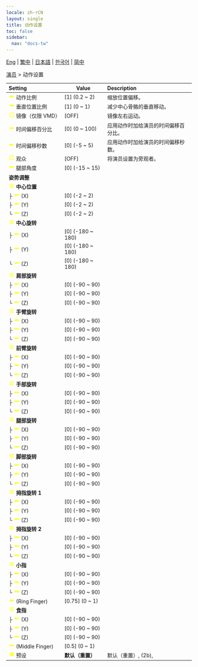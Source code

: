 ```yaml
---
locale: zh-rCN
layout: single
title: 动作设置
toc: false
sidebar:
  nav: "docs-tw"
---
```

[Eng](/dancexr/menu/2025.4/actor/actor_motion) | [繁中](/tw/dancexr/menu/2025.4/actor/actor_motion) | [日本語](/jp/dancexr/menu/2025.4/actor/actor_motion) | [한국어](/kr/dancexr/menu/2025.4/actor/actor_motion) | [简中](/zh/dancexr/menu/2025.4/actor/actor_motion)

[演员](../menu#演员) > 动作设置



| Setting | Value | Description |
| :--- | --- | :--- |
|<nobr>![slider icon](/images/icon/ic_slider.png) 动作比例</nobr>| [1] (0.2 ~ 2) | 缩放位置偏移。
|<nobr>![slider icon](/images/icon/ic_slider.png) 垂直位置比例</nobr>| [1] (0 ~ 1) | 减少中心骨骼的垂直移动。
|<nobr>![check_off icon](/images/icon/ic_check_off.png) 镜像（仅限 VMD）</nobr>| [OFF] | 镜像左右运动。
|<nobr>![slider icon](/images/icon/ic_slider.png) 时间偏移百分比</nobr>| [0] (0 ~ 100) | 应用动作时加给演员的时间偏移百分比。
|<nobr>![slider icon](/images/icon/ic_slider.png) 时间偏移秒数</nobr>| [0] (-5 ~ 5) | 应用动作时加给演员的时间偏移秒数。
|<nobr>![check_off icon](/images/icon/ic_check_off.png) 观众</nobr>| [OFF] | 将演员设置为旁观者。
|<nobr>![slider icon](/images/icon/ic_slider.png) 腿部角度</nobr>| [0] (-15 ~ 15) | 
|<nobr> <b>姿势调整</b></nobr>|| 
|<nobr>![tune icon](/images/icon/ic_tune.png) <b>中心位置</b></nobr>| | 
|<nobr>├&nbsp;![slider icon](/images/icon/ic_slider.png) (X)</nobr>| [0] (-2 ~ 2) | 
|<nobr>├&nbsp;![slider icon](/images/icon/ic_slider.png) (Y)</nobr>| [0] (-2 ~ 2) | 
|<nobr>└&nbsp;![slider icon](/images/icon/ic_slider.png) (Z)</nobr>| [0] (-2 ~ 2) | 
|<nobr>![tune icon](/images/icon/ic_tune.png) <b>中心旋转</b></nobr>| | 
|<nobr>├&nbsp;![slider icon](/images/icon/ic_slider.png) (X)</nobr>| [0] (-180 ~ 180) | 
|<nobr>├&nbsp;![slider icon](/images/icon/ic_slider.png) (Y)</nobr>| [0] (-180 ~ 180) | 
|<nobr>└&nbsp;![slider icon](/images/icon/ic_slider.png) (Z)</nobr>| [0] (-180 ~ 180) | 
|<nobr>![tune icon](/images/icon/ic_tune.png) <b>肩部旋转</b></nobr>| | 
|<nobr>├&nbsp;![slider icon](/images/icon/ic_slider.png) (X)</nobr>| [0] (-90 ~ 90) | 
|<nobr>├&nbsp;![slider icon](/images/icon/ic_slider.png) (Y)</nobr>| [0] (-90 ~ 90) | 
|<nobr>└&nbsp;![slider icon](/images/icon/ic_slider.png) (Z)</nobr>| [0] (-90 ~ 90) | 
|<nobr>![tune icon](/images/icon/ic_tune.png) <b>手臂旋转</b></nobr>| | 
|<nobr>├&nbsp;![slider icon](/images/icon/ic_slider.png) (X)</nobr>| [0] (-90 ~ 90) | 
|<nobr>├&nbsp;![slider icon](/images/icon/ic_slider.png) (Y)</nobr>| [0] (-90 ~ 90) | 
|<nobr>└&nbsp;![slider icon](/images/icon/ic_slider.png) (Z)</nobr>| [0] (-90 ~ 90) | 
|<nobr>![tune icon](/images/icon/ic_tune.png) <b>前臂旋转</b></nobr>| | 
|<nobr>├&nbsp;![slider icon](/images/icon/ic_slider.png) (X)</nobr>| [0] (-90 ~ 90) | 
|<nobr>├&nbsp;![slider icon](/images/icon/ic_slider.png) (Y)</nobr>| [0] (-90 ~ 90) | 
|<nobr>└&nbsp;![slider icon](/images/icon/ic_slider.png) (Z)</nobr>| [0] (-90 ~ 90) | 
|<nobr>![tune icon](/images/icon/ic_tune.png) <b>手部旋转</b></nobr>| | 
|<nobr>├&nbsp;![slider icon](/images/icon/ic_slider.png) (X)</nobr>| [0] (-90 ~ 90) | 
|<nobr>├&nbsp;![slider icon](/images/icon/ic_slider.png) (Y)</nobr>| [0] (-90 ~ 90) | 
|<nobr>└&nbsp;![slider icon](/images/icon/ic_slider.png) (Z)</nobr>| [0] (-90 ~ 90) | 
|<nobr>![tune icon](/images/icon/ic_tune.png) <b>腿部旋转</b></nobr>| | 
|<nobr>├&nbsp;![slider icon](/images/icon/ic_slider.png) (X)</nobr>| [0] (-90 ~ 90) | 
|<nobr>├&nbsp;![slider icon](/images/icon/ic_slider.png) (Y)</nobr>| [0] (-90 ~ 90) | 
|<nobr>└&nbsp;![slider icon](/images/icon/ic_slider.png) (Z)</nobr>| [0] (-90 ~ 90) | 
|<nobr>![tune icon](/images/icon/ic_tune.png) <b>脚部旋转</b></nobr>| | 
|<nobr>├&nbsp;![slider icon](/images/icon/ic_slider.png) (X)</nobr>| [0] (-90 ~ 90) | 
|<nobr>├&nbsp;![slider icon](/images/icon/ic_slider.png) (Y)</nobr>| [0] (-90 ~ 90) | 
|<nobr>└&nbsp;![slider icon](/images/icon/ic_slider.png) (Z)</nobr>| [0] (-90 ~ 90) | 
|<nobr>![tune icon](/images/icon/ic_tune.png) <b>拇指旋转 1</b></nobr>| | 
|<nobr>├&nbsp;![slider icon](/images/icon/ic_slider.png) (X)</nobr>| [0] (-90 ~ 90) | 
|<nobr>├&nbsp;![slider icon](/images/icon/ic_slider.png) (Y)</nobr>| [0] (-90 ~ 90) | 
|<nobr>└&nbsp;![slider icon](/images/icon/ic_slider.png) (Z)</nobr>| [0] (-90 ~ 90) | 
|<nobr>![tune icon](/images/icon/ic_tune.png) <b>拇指旋转 2</b></nobr>| | 
|<nobr>├&nbsp;![slider icon](/images/icon/ic_slider.png) (X)</nobr>| [0] (-90 ~ 90) | 
|<nobr>├&nbsp;![slider icon](/images/icon/ic_slider.png) (Y)</nobr>| [0] (-90 ~ 90) | 
|<nobr>└&nbsp;![slider icon](/images/icon/ic_slider.png) (Z)</nobr>| [0] (-90 ~ 90) | 
|<nobr>![tune icon](/images/icon/ic_tune.png) <b>小指</b></nobr>| | 
|<nobr>├&nbsp;![slider icon](/images/icon/ic_slider.png) (X)</nobr>| [0] (-90 ~ 90) | 
|<nobr>├&nbsp;![slider icon](/images/icon/ic_slider.png) (Y)</nobr>| [0] (-90 ~ 90) | 
|<nobr>└&nbsp;![slider icon](/images/icon/ic_slider.png) (Z)</nobr>| [0] (-90 ~ 90) | 
|<nobr>![slider icon](/images/icon/ic_slider.png) (Ring Finger)</nobr>| [0.75] (0 ~ 1) | 
|<nobr>![tune icon](/images/icon/ic_tune.png) <b>食指</b></nobr>| | 
|<nobr>├&nbsp;![slider icon](/images/icon/ic_slider.png) (X)</nobr>| [0] (-90 ~ 90) | 
|<nobr>├&nbsp;![slider icon](/images/icon/ic_slider.png) (Y)</nobr>| [0] (-90 ~ 90) | 
|<nobr>└&nbsp;![slider icon](/images/icon/ic_slider.png) (Z)</nobr>| [0] (-90 ~ 90) | 
|<nobr>![slider icon](/images/icon/ic_slider.png) (Middle Finger)</nobr>| [0.5] (0 ~ 1) | 
|<nobr>![list icon](/images/icon/ic_list.png) 预设</nobr>| **默认（重置）** | 默认（重置）, (2b),  |
